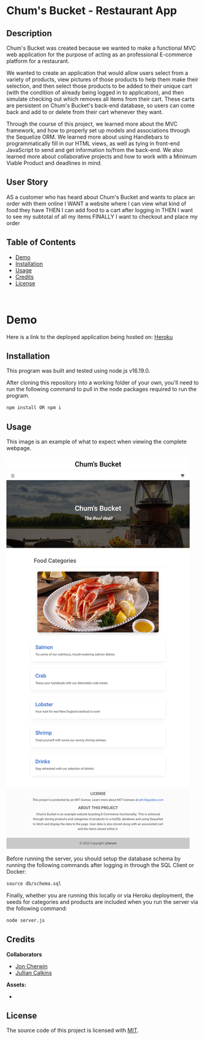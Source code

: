 # Chum's Bucket - Restaurant App

## Description

Chum's Bucket was created because we wanted to make a functional MVC web application for the purpose of acting as an professional E-commerce platform for a restaurant.

We wanted to create an application that would allow users select from a variety of products, view pictures of those products to help them make their selection, and then select those products to be added to their unique cart (with the condition of already being logged in to application), and then simulate checking out which removes all items from their cart. These carts are persistent on Chum's Bucket's back-end database, so users can come back and add to or delete from their cart whenever they want. 

Through the course of this project, we learned more about the MVC framework, and how to properly set up models and associations through the Sequelize ORM. We learned more about using Handlebars to programmatically fill in our HTML views, as well as tying in front-end JavaScript to send and get information to/from the back-end. We also learned more about collaborative projects and how to work with a Minimum Viable Product and deadlines in mind.

## User Story
AS a customer who has heard about Chum's Bucket and wants to place an order with them online
I WANT a website where I can view what kind of food they have
THEN I can add food to a cart after logging in
THEN I want to see my subtotal of all my items
FINALLY I want to checkout and place my order


## Table of Contents

- [Demo](#demo)
- [Installation](#installation)
- [Usage](#usage)
- [Credits](#credits)
- [License](#license)

<br>

# Demo

Here is a link to the deployed application being hosted on: [Heroku](https://lit-citadel-42811.herokuapp.com/)

## Installation

This program was built and tested using node.js v16.19.0.

After cloning this repository into a working folder of your own, you'll need to run the following command to pull in the node packages required to run the program.

```md
npm install OR npm i
```

## Usage

<!-- Provide instructions and examples for use. Include screenshots as needed. -->

This image is an example of what to expect when viewing the complete webpage.

![This is a working image of this project](assets/images/demo-screenshot.png)

Before running the server, you should setup the database schema by running the following commands after logging in through the SQL Client or Docker:

```md
source db/schema.sql
```

Finally, whether you are running this locally or via Heroku deployment, the seeds for categories and products are included when you run the server via the following command:

```md
node server.js
```


## Credits

<!-- List your collaborators, if any, with links to their GitHub profiles. -->

**Collaborators**
- [Jon Cherwin](https://github.com/jcherwin)
- [Jullian Calkins]()

<!-- If you used any third-party assets that require attribution, list the creators with links to their primary web presence in this section. -->

**Assets:**
- []()


<!-- If you followed tutorials, include links to those here as well. -->

<!-- **Tutorials:** -->


## License

The source code of this project is licensed with [MIT](LICENSE).
